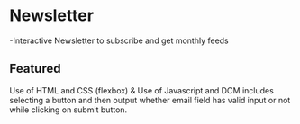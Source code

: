 # Newsletter
 -Interactive Newsletter to subscribe and get monthly feeds

## Featured
 Use of HTML and CSS (flexbox) & Use of Javascript and DOM includes selecting a button and then output whether email field has valid input or not while clicking on submit button.

